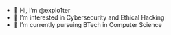 - 👋 Hi, I’m @explo1ter
- 👀 I’m interested in Cybersecurity and Ethical Hacking
- 🌱 I’m currently pursuing BTech in Computer Science

<!---
explo1ter/explo1ter is a ✨ special ✨ repository because its `README.md` (this file) appears on your GitHub profile.
You can click the Preview link to take a look at your changes.
--->
